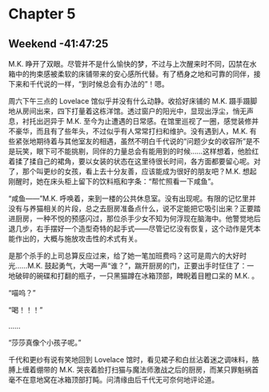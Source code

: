 # Chapter 5

## Weekend -41:47:25

M.K. 睁开了双眼。尽管并不是什么愉快的梦，不过与上次醒来时不同，囚禁在水箱中的拘束感被柔软的床铺带来的安心感所代替。有了栖身之地和可靠的同伴，接下来和千代说的一样，“到时候总会有办法的”！嗯。

周六下午三点的 Lovelace 馆似乎并没有什么动静。收拾好床铺的 M.K. 蹑手蹑脚地从房间出来，四下打量着这栋洋馆。透过窗户的阳光中，显现出浮尘，悄无声息，衬托出迥异于 M.K. 至今为止遭遇的日常感。在馆里巡视了一圈，感觉装修并不豪华，而且有了些年头，不过似乎有人常常打扫和维护。没有遇到人，M.K. 有些紧张地期待着与其他室友的相遇，虽然不明白千代说的“问题少女的收容所”是不是玩笑，眼下可不能挑剔，同伴的力量总会有能用到的时候……这样想着，他脸红着揉了揉自己的裙角，要以女装的状态在这里待很长时间，各方面都要留心呢。对了，那个叫更纱的女孩，看上去十分友善，应该能成为很好的朋友吧？M.K. 想起刚醒时，她在床头柜上留下的饮料瓶和字条：“帮忙照看一下咸鱼”。

“咸鱼——”M.K. 呼唤着，来到一楼的公共休息室。没有出现呢。有限的记忆里并没有与养猫相关的片段，总之去厨房准备点什么，说不定能把它吸引出来？正要踏进厨房，一种不悦的预感闪过，那位杀手少女不知为何浮现在脑海中。他警觉地后退几步，右手摆好一个造型奇特的起手式——尽管记忆没有恢复，这个动作是凭本能作出的，大概与施放攻击性的术式有关。

是那个杀手的上司总算反应过来，给了她一笔加班费吗？这可是周六的大好时光……M.K. 鼓起勇气，大喝一声“谁？”，踹开厨房的门，正要出手时怔住了：一地破碎的碗碟和打翻的瓶子，一只黑猫蹲在冰箱顶部，睥睨着目瞪口呆的 M.K. 。

“喵呜？”

“喝！！！”

……

“莎莎真像个小孩子呢。”

千代和更纱有说有笑地回到 Lovelace 馆时，看见裙子和白丝沾着迷之调味料，胳膊上缠着绷带的 M.K. 哭丧着脸打扫猫与魔法师激战之后的厨房，而某只罪魁祸首毫不在意地窝在冰箱顶部打盹。问清缘由后千代无可奈何地评论道。